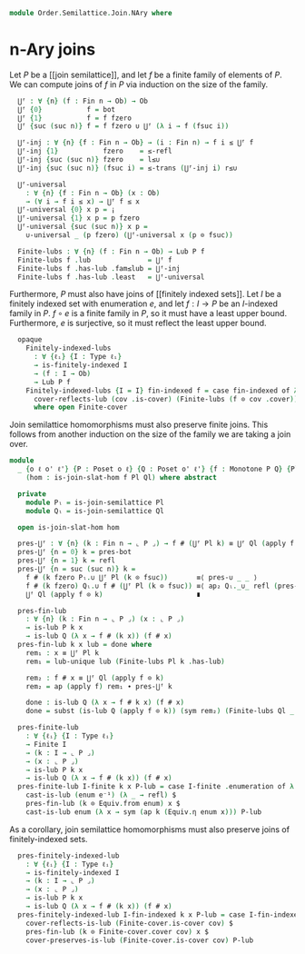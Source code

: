 <!--
```agda
open import Cat.Prelude

open import Data.Fin.Indexed
open import Data.Fin.Finite
open import Data.Fin.Base using (Fin ; fsuc ; fzero)

open import Order.Semilattice.Join
open import Order.Diagram.Bottom
open import Order.Diagram.Join
open import Order.Diagram.Lub
open import Order.Base

import Order.Diagram.Join.Reasoning as Joins
```
-->

```agda
module Order.Semilattice.Join.NAry where
```

<!--
```
open is-lub
open Lub

module _ {o ℓ} {P : Poset o ℓ} (l : is-join-semilattice P) where
  open is-join-semilattice l
  open Poset P

```
-->

# n-Ary joins

Let $P$ be a [[join semilattice]], and let $f$ be a finite family of
elements of $P$. We can compute joins of $f$ in $P$ via induction on the
size of the family.

```agda
  ⋃ᶠ : ∀ {n} (f : Fin n → Ob) → Ob
  ⋃ᶠ {0}           f = bot
  ⋃ᶠ {1}           f = f fzero
  ⋃ᶠ {suc (suc n)} f = f fzero ∪ ⋃ᶠ (λ i → f (fsuc i))

  ⋃ᶠ-inj : ∀ {n} {f : Fin n → Ob} → (i : Fin n) → f i ≤ ⋃ᶠ f
  ⋃ᶠ-inj {1}           fzero    = ≤-refl
  ⋃ᶠ-inj {suc (suc n)} fzero    = l≤∪
  ⋃ᶠ-inj {suc (suc n)} (fsuc i) = ≤-trans (⋃ᶠ-inj i) r≤∪

  ⋃ᶠ-universal
    : ∀ {n} {f : Fin n → Ob} (x : Ob)
    → (∀ i → f i ≤ x) → ⋃ᶠ f ≤ x
  ⋃ᶠ-universal {0} x p = ¡
  ⋃ᶠ-universal {1} x p = p fzero
  ⋃ᶠ-universal {suc (suc n)} x p =
    ∪-universal _ (p fzero) (⋃ᶠ-universal x (p ⊙ fsuc))

  Finite-lubs : ∀ {n} (f : Fin n → Ob) → Lub P f
  Finite-lubs f .lub              = ⋃ᶠ f
  Finite-lubs f .has-lub .fam≤lub = ⋃ᶠ-inj
  Finite-lubs f .has-lub .least   = ⋃ᶠ-universal
```

Furthermore, $P$ must also have joins of [[finitely indexed sets]].
Let $I$ be a finitely indexed set with enumeration $e$, and let $f : I \to P$
be an $I$-indexed family in $P$. $f \circ e$ is a finite family in $P$, so it must
have a least upper bound. Furthermore, $e$ is surjective, so it must reflect the
least upper bound.

```agda
  opaque
    Finitely-indexed-lubs
      : ∀ {ℓᵢ} {I : Type ℓᵢ}
      → is-finitely-indexed I
      → (f : I → Ob)
      → Lub P f
    Finitely-indexed-lubs {I = I} fin-indexed f = case fin-indexed of λ cov →
      cover-reflects-lub (cov .is-cover) (Finite-lubs (f ⊙ cov .cover))
      where open Finite-cover
```

Join semilattice homomorphisms must also preserve finite joins. This follows
from another induction on the size of the family we are taking a join over.

```agda
module
  _ {o ℓ o' ℓ'} {P : Poset o ℓ} {Q : Poset o' ℓ'} {f : Monotone P Q} {Pl Ql}
    (hom : is-join-slat-hom f Pl Ql) where abstract

  private
    module Pₗ = is-join-semilattice Pl
    module Qₗ = is-join-semilattice Ql

  open is-join-slat-hom hom

  pres-⋃ᶠ : ∀ {n} (k : Fin n → ⌞ P ⌟) → f # (⋃ᶠ Pl k) ≡ ⋃ᶠ Ql (apply f ⊙ k)
  pres-⋃ᶠ {n = 0} k = pres-bot
  pres-⋃ᶠ {n = 1} k = refl
  pres-⋃ᶠ {n = suc (suc n)} k =
    f # (k fzero Pₗ.∪ ⋃ᶠ Pl (k ⊙ fsuc))       ≡⟨ pres-∪ _ _ ⟩
    f # (k fzero) Qₗ.∪ f # (⋃ᶠ Pl (k ⊙ fsuc)) ≡⟨ ap₂ Qₗ._∪_ refl (pres-⋃ᶠ (k ⊙ fsuc)) ⟩
    ⋃ᶠ Ql (apply f ⊙ k)                       ∎

  pres-fin-lub
    : ∀ {n} (k : Fin n → ⌞ P ⌟) (x : ⌞ P ⌟)
    → is-lub P k x
    → is-lub Q (λ x → f # (k x)) (f # x)
  pres-fin-lub k x lub = done where
    rem₁ : x ≡ ⋃ᶠ Pl k
    rem₁ = lub-unique lub (Finite-lubs Pl k .has-lub)

    rem₂ : f # x ≡ ⋃ᶠ Ql (apply f ⊙ k)
    rem₂ = ap (apply f) rem₁ ∙ pres-⋃ᶠ k

    done : is-lub Q (λ x → f # k x) (f # x)
    done = subst (is-lub Q (apply f ⊙ k)) (sym rem₂) (Finite-lubs Ql _ .has-lub)

  pres-finite-lub
    : ∀ {ℓᵢ} {I : Type ℓᵢ}
    → Finite I
    → (k : I → ⌞ P ⌟)
    → (x : ⌞ P ⌟)
    → is-lub P k x
    → is-lub Q (λ x → f # (k x)) (f # x)
  pres-finite-lub I-finite k x P-lub = case I-finite .enumeration of λ enum →
    cast-is-lub (enum e⁻¹) (λ _ → refl) $
    pres-fin-lub (k ⊙ Equiv.from enum) x $
    cast-is-lub enum (λ x → sym (ap k (Equiv.η enum x))) P-lub
```

As a corollary, join semilattice homomorphisms must also preserve joins of
finitely-indexed sets.

```agda
  pres-finitely-indexed-lub
    : ∀ {ℓᵢ} {I : Type ℓᵢ}
    → is-finitely-indexed I
    → (k : I → ⌞ P ⌟)
    → (x : ⌞ P ⌟)
    → is-lub P k x
    → is-lub Q (λ x → f # (k x)) (f # x)
  pres-finitely-indexed-lub I-fin-indexed k x P-lub = case I-fin-indexed of λ cov →
    cover-reflects-is-lub (Finite-cover.is-cover cov) $
    pres-fin-lub (k ⊙ Finite-cover.cover cov) x $
    cover-preserves-is-lub (Finite-cover.is-cover cov) P-lub
```
